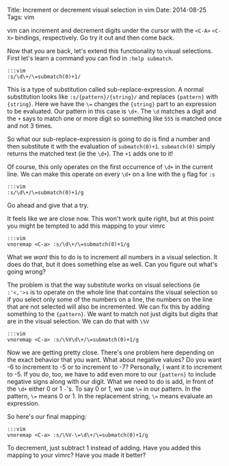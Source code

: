 Title: Increment or decrement visual selection in vim
Date: 2014-08-25
Tags: vim

vim can increment and decrement digits under the cursor with the `<C-A>`
`<C-X>` bindings, respectively.  Go try it out and then come back.

Now that you are back, let's extend this functionality to visual
selections.  First let's learn a command you can find in `:help submatch`.

    :::vim
    :s/\d\+/\=submatch(0)+1/

This is a type of substitution called sub-replace-expression.  A normal
substitution looks like `:s/{pattern}/{string}/` and replaces `{pattern}`
with `{string}`.  Here we have the `\=` changes the `{string}` part to an
expression to be evaluated.  Our pattern in this case is `\d+`.  The `\d`
matches a digit and the `+` says to match one or more digit so something like
`555` is matched once and not 3 times.

So what our sub-replace-expression is going to do is find a number and then
substitute it with the evaluation of `submatch(0)+1`.  `submatch(0)` simply
returns the matched text (ie the `\d+`).  The `+1` adds one to it!

Of course, this only operates on the first occurrence of `\d+` in the current
line.  We can make this operate on every `\d+` on a line with the `g` flag for
`:s`

    :::vim
    :s/\d\+/\=submatch(0)+1/g

Go ahead and give that a try.

It feels like we are close now.  This won't work quite right, but at this
point you might be tempted to add this mapping to your vimrc

    :::vim
    vnoremap <C-a> :s/\d\+/\=submatch(0)+1/g

What we _want_ this to do is to increment all numbers in a visual selection.
It does do that, but it does something else as well.  Can you figure out
what's going wrong?

The problem is that the way substitute works on visual selections (ie
`:'<,'>s` is to operate on the whole line that contains the visual selection
so if you select only some of the numbers on a line, the numbers on the line
that are not selected will also be incremented.  We can fix this by adding
something to the `{pattern}`.  We want to match not just digits but digits
that are in the visual selection.  We can do that with `\%V`

    :::vim
    vnoremap <C-a> :s/\%V\d\+/\=submatch(0)+1/g

Now we are getting pretty close.  There's one problem here depending on the
exact behavior that you want.  What about negative values?  Do you want -6 to
increment to -5 or to increment to -7?  Personally, I want it to increment to
-5.  If you do, too, we have to add even more to our `{pattern}` to include
negative signs along with our digit.  What we need to do is add, in front of
the `\d+` either 0 or 1 `-`'s.  To say 0 or 1, we use `\=` in our pattern.  In
the pattern, `\=` means 0 or 1.  In the replacement string, `\=` means
evaluate an expression.

So here's our final mapping:

    :::vim
    vnoremap <C-a> :s/\%V-\=\d\+/\=submatch(0)+1/g

To decrement, just subtract 1 instead of adding.  Have you added this mapping
to your vimrc?  Have you made it better?

